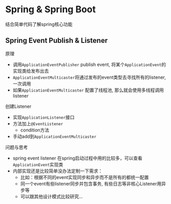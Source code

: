 # Spring & Spring Boot
结合简单代码了解spring核心功能

## Spring Event Publish & Listener
原理
- 调用`ApplicationEventPublisher` publish event, 将某个`ApplicationEvent`的实现类给发布出去
- `ApplicationEventMulticaster`将通过发布的event类型去寻找所有的listener,一次调用
- 如果`ApplicationEventMulticaster` 配置了线程池, 那么就会使用多线程调用listener

创建Listener
- 实现`ApplicationListener`接口
- 方法加上`@EventListener`
  - condition方法
- 手动add到`ApplicationEventMulticaster`

问题与思考
- spring event listener 在spring启动过程中用的比较多，可以查看`ApplicationEvent`实现类
- 内部实现还是比较简单没办法定制一下需求：
  - 比如：根据不同的event实现同步和异步而不是所有的都统一配置
  - 同一个event有些listener同步并包含事务, 有些日志等非核心Listener用异步等
  - 可以跟其他设计模式比较研究...
